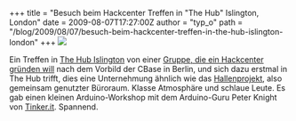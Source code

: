 +++
title = "Besuch beim Hackcenter Treffen in \"The Hub\" Islington, London"
date = 2009-08-07T17:27:00Z
author = "typ_o"
path = "/blog/2009/08/07/besuch-beim-hackcenter-treffen-in-the-hub-islington-london"
+++
![](https://flipdot.org/blog/uploads/thehub.jpg)  
  
Ein Treffen in [The Hub Islington](http://the-hub.net/) von einer
[Gruppe, die ein Hackcenter gründen
will](http://london.hackspace.org.uk) nach dem Vorbild der CBase in
Berlin, und sich dazu erstmal in The Hub trifft, dies eine Unternehmung
ähnlich wie das [Hallenprojekt](http://blog.hallenprojekt.de/), also
gemeinsam genutzter Büroraum. Klasse Atmosphäre und schlaue Leute. Es
gab einen kleinen Arduino-Workshop mit dem Arduino-Guru Peter Knight von
[Tinker.it](http://tinker.it/). Spannend.
